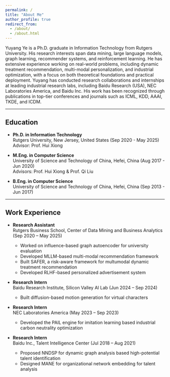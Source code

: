 ```yaml
---
permalink: /
title: "About Me"
author_profile: true
redirect_from: 
  - /about/
  - /about.html
---
```


Yuyang Ye is a Ph.D. graduate in Information Technology from Rutgers University. His research interests span data mining, large language models, graph learning, recommender systems, and reinforcement learning. He has extensive experience working on real-world problems, including dynamic treatment recommendation, multi-modal personalization, and industrial optimization, with a focus on both theoretical foundations and practical deployment. Yuyang has conducted research collaborations and internships at leading industrial research labs, including Baidu Research (USA), NEC Laboratories America, and Baidu Inc. His work has been recognized through publications in top-tier conferences and journals such as ICML, KDD, AAAI, TKDE, and ICDM. 

---

## Education

- **Ph.D. in Information Technology**  
  Rutgers University, New Jersey, United States (Sep 2020 - May 2025)  
  Advisor: Prof. Hui Xiong

- **M.Eng. in Computer Science**  
  University of Science and Technology of China, Hefei, China (Aug 2017 - Jun 2020)  
  Advisors: Prof. Hui Xiong & Prof. Qi Liu

- **B.Eng. in Computer Science**  
  University of Science and Technology of China, Hefei, China (Sep 2013 - Jun 2017)

---

## Work Experience

- **Research Assistant**  
  Rutgers Business School, Center of Data Mining and Business Analytics (Sep 2020 – May 2025)  
  - Worked on influence-based graph autoencoder for university evaluation  
  - Developed MLLM-based multi-modal recommendation framework  
  - Built SAFER, a risk-aware framework for multumodal dynamic treatment recommendation  
  - Developed RLHF-based personalized advertisement system

- **Research Intern**  
  Baidu Research Institute, Silicon Valley AI Lab (Jun 2024 – Sep 2024)  
  - Built diffusion-based motion generation for virtual characters

- **Research Intern**  
  NEC Laboratories America (May 2023 – Sep 2023)  
  - Developed the PAIL engine for imitation learning based industrial carbon neutrality optimization

- **Research Intern**  
  Baidu Inc., Talent Intelligence Center (Jul 2018 – Aug 2021)  
  - Proposed NNDSP for dynamic graph analysis based high-potential talent identification 
  - Designed MANE for organizational network embedding for talent analysis
